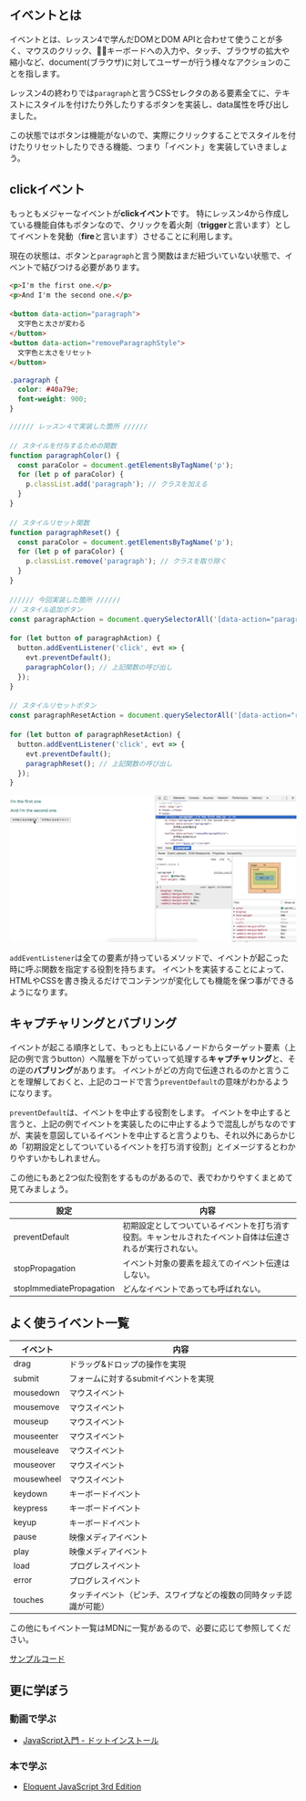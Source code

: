 ## イベントとは

イベントとは、レッスン4で学んだDOMとDOM APIと合わせて使うことが多く、マウスのクリック、キーボードへの入力や、タッチ、ブラウザの拡大や縮小など、document(ブラウザ)に対してユーザーが行う様々なアクションのことを指します。

レッスン4の終わりでは`paragraph`と言うCSSセレクタのある要素全てに、テキストにスタイルを付けたり外したりするボタンを実装し、data属性を呼び出しました。

この状態ではボタンは機能がないので、実際にクリックすることでスタイルを付けたりリセットしたりできる機能、つまり「イベント」を実装していきましょう。

## clickイベント

もっともメジャーなイベントが**clickイベント**です。
特にレッスン4から作成している機能自体もボタンなので、クリックを着火剤（**trigger**と言います）としてイベントを発動（**fire**と言います）させることに利用します。

現在の状態は、ボタンと`paragraph`と言う関数はまだ紐づいていない状態で、イベントで結びつける必要があります。

```html
<p>I'm the first one.</p>
<p>And I'm the second one.</p>

<button data-action="paragraph">
  文字色と太さが変わる
</button>
<button data-action="removeParagraphStyle">
  文字色と太さをリセット
</button>
```

```css
.paragraph {
  color: #40a79e;
  font-weight: 900;
}
```

```js
////// レッスン４で実装した箇所 //////

// スタイルを付与するための関数
function paragraphColor() {
  const paraColor = document.getElementsByTagName('p');
  for (let p of paraColor) {
    p.classList.add('paragraph'); // クラスを加える
  }
}

// スタイルリセット関数
function paragraphReset() {
  const paraColor = document.getElementsByTagName('p');
  for (let p of paraColor) {
    p.classList.remove('paragraph'); // クラスを取り除く
  }
}

////// 今回実装した箇所 //////
// スタイル追加ボタン
const paragraphAction = document.querySelectorAll('[data-action="paragraph"]');

for (let button of paragraphAction) {
  button.addEventListener('click', evt => {
    evt.preventDefault();
    paragraphColor(); // 上記関数の呼び出し
  });
}

// スタイルリセットボタン
const paragraphResetAction = document.querySelectorAll('[data-action="removeParagraphStyle"]');

for (let button of paragraphResetAction) {
  button.addEventListener('click', evt => {
    evt.preventDefault();
    paragraphReset(); // 上記関数の呼び出し
  });
}
```

![alt event.gif](images/event.gif)

`addEventListener`は全ての要素が持っているメソッドで、イベントが起こった時に呼ぶ関数を指定する役割を持ちます。
イベントを実装することによって、HTMLやCSSを書き換えるだけでコンテンツが変化しても機能を保つ事ができるようになります。

## キャプチャリングとバブリング

イベントが起こる順序として、もっとも上にいるノードからターゲット要素（上記の例で言うbutton）へ階層を下がっていって処理する**キャプチャリング**と、その逆の**バブリング**があります。
イベントがどの方向で伝達されるのかと言うことを理解しておくと、上記のコードで言う`preventDefault`の意味がわかるようになります。

`preventDefault`は、イベントを中止する役割をします。
イベントを中止すると言うと、上記の例でイベントを実装したのに中止するようで混乱しがちなのですが、実装を意図しているイベントを中止すると言うよりも、それ以外にあらかじめ「初期設定としてついているイベントを打ち消す役割」とイメージするとわかりやすいかもしれません。

この他にもあと2つ似た役割をするものがあるので、表でわかりやすくまとめて見てみましょう。

| 設定 | 内容 |
| -------- | -------- |
| preventDefault | 初期設定としてついているイベントを打ち消す役割。キャンセルされたイベント自体は伝達されるが実行されない。 |
| stopPropagation | イベント対象の要素を超えてのイベント伝達はしない。 |
| stopImmediatePropagation | どんなイベントであっても呼ばれない。 |

## よく使うイベント一覧

| イベント | 内容 |
| -------- | -------- |
| drag | ドラッグ&ドロップの操作を実現 |
| submit | フォームに対するsubmitイベントを実現 |
| mousedown | マウスイベント |
| mousemove | マウスイベント |
| mouseup | マウスイベント |
| mouseenter | マウスイベント |
| mouseleave | マウスイベント |
| mouseover | マウスイベント |
| mousewheel | マウスイベント |
| keydown | キーボードイベント |
| keypress | キーボードイベント |
| keyup | キーボードイベント |
| pause | 映像メディアイベント |
| play | 映像メディアイベント |
| load | プログレスイベント |
| error | プログレスイベント |
| touches | タッチイベント（ピンチ、スワイプなどの複数の同時タッチ認識が可能） |

この他にもイベント一覧はMDNに一覧があるので、必要に応じて参照してください。

[サンプルコード](https://github.com/codegrit-jp-students/codegrit-js-unit01-lesson05-samples/tree/master/click-event)

## 更に学ぼう

### 動画で学ぶ

- [JavaScript入門 - ドットインストール](https://dotinstall.com/lessons/basic_javascript_v2)

### 本で学ぶ

- [Eloquent JavaScript 3rd Edition](http://eloquentjavascript.net/)